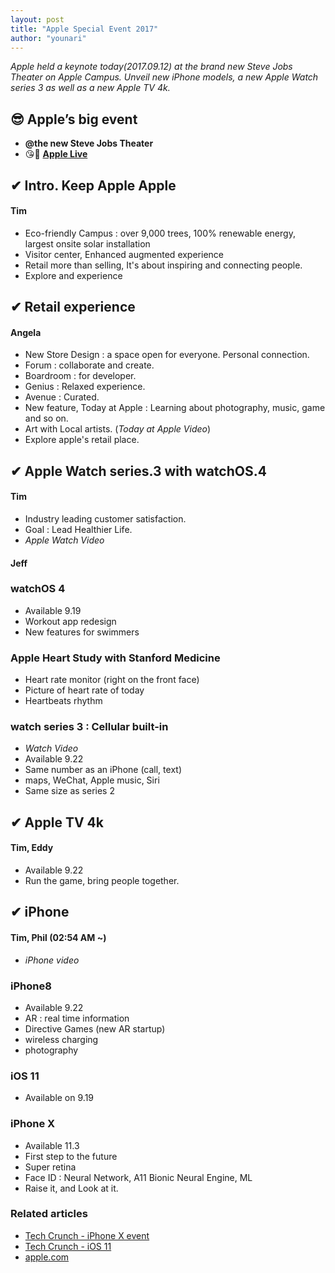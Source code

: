 ```yaml
---
layout: post
title: "Apple Special Event 2017"
author: "younari"
---
```


*Apple held a keynote today(2017.09.12) at the brand new Steve Jobs Theater on Apple Campus. Unveil new iPhone models, a new Apple Watch series 3 as well as a new Apple TV 4k.*

## 😎 Apple’s big event 
- **@the new Steve Jobs Theater** 
- 😘🤗 **[Apple Live](https://www.apple.com/apple-events/september-2017/)**

## ✔ Intro. Keep Apple Apple
#### Tim
- Eco-friendly Campus : over 9,000 trees, 100% renewable energy, largest onsite solar installation
- Visitor center, Enhanced augmented experience
- Retail more than selling, It's about inspiring and connecting people.
- Explore and experience

## ✔ Retail experience
#### Angela
- New Store Design : a space open for everyone. Personal connection.
- Forum : collaborate and create.
- Boardroom : for developer.
- Genius : Relaxed experience.
- Avenue : Curated. 
- New feature, Today at Apple : Learning about photography, music, game and so on. 
- Art with Local artists. (*Today at Apple Video*)
- Explore apple's retail place.

## ✔ Apple Watch series.3 with watchOS.4
#### Tim
- Industry leading customer satisfaction.
- Goal : Lead Healthier Life. 
- *Apple Watch Video*

#### Jeff
### watchOS 4
- Available 9.19
- Workout app redesign
- New features for swimmers

### Apple Heart Study with Stanford Medicine
- Heart rate monitor (right on the front face)
- Picture of heart rate of today
- Heartbeats rhythm 

### watch series 3 : Cellular built-in
- *Watch Video*
- Available 9.22
- Same number as an iPhone (call, text)
- maps, WeChat, Apple music, Siri
- Same size as series 2

## ✔ Apple TV 4k
#### Tim, Eddy
- Available 9.22
- Run the game, bring people together.

## ✔ iPhone 
#### Tim, Phil (02:54 AM ~)
- *iPhone video*

### iPhone8
- Available 9.22
- AR : real time information
- Directive Games (new AR startup)
- wireless charging
- photography

### iOS 11
- Available on 9.19


### iPhone X
- Available 11.3
- First step to the future
- Super retina
- Face ID : Neural Network, A11 Bionic Neural Engine, ML
- Raise it, and Look at it.


### Related articles
- [Tech Crunch - iPhone X event](https://techcrunch.com/2017/09/12/live-from-apples-iphone-8-iphone-x-event/) 
- [Tech Crunch - iOS 11](https://techcrunch.com/2017/09/09/animated-3d-emoji-coming-to-iphone-8-per-ios-11-firmware-leak/?ncid=rss) 
- [apple.com](https://www.apple.com/apple-events/september-2017/)

